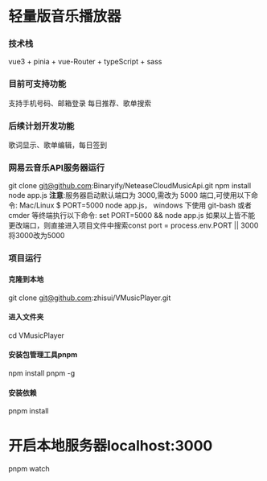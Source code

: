 # 轻量版音乐播放器
### 技术栈
vue3 + pinia + vue-Router + typeScript + sass
### 目前可支持功能
支持手机号码、邮箱登录
每日推荐、歌单搜索

### 后续计划开发功能
歌词显示、歌单编辑，每日签到

### 网易云音乐API服务器运行

git clone git@github.com:Binaryify/NeteaseCloudMusicApi.git 
npm install
node app.js
**注意**:服务器启动默认端口为 3000,需改为 5000 端口,可使用以下命令: Mac/Linux
$ PORT=5000 node app.js，
windows 下使用 git-bash 或者 cmder 等终端执行以下命令:
set PORT=5000 && node app.js
如果以上皆不能更改端口，则直接进入项目文件中搜索const port = process.env.PORT || 3000 将3000改为5000

### 项目运行

#### 克隆到本地
git clone git@github.com:zhisui/VMusicPlayer.git

#### 进入文件夹
cd VMusicPlayer

#### 安装包管理工具pnpm
npm install pnpm -g

#### 安装依赖
pnpm install 

# 开启本地服务器localhost:3000
pnpm watch
